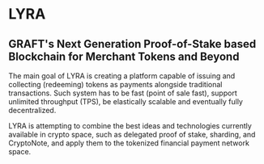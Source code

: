 # LYRA
## GRAFT's Next Generation Proof-of-Stake based Blockchain for Merchant Tokens and Beyond

The main goal of LYRA is creating a platform capable of issuing and collecting (redeeming) tokens as payments alongside traditional transactions.  Such system has to be fast (point of sale fast), support unlimited throughput (TPS), be elastically scalable and eventually fully decentralized.  

LYRA is attempting to combine the best ideas and technologies currently available in crypto space, such as delegated proof of stake, sharding, and CryptoNote, and apply them to the tokenized financial payment network space. 
